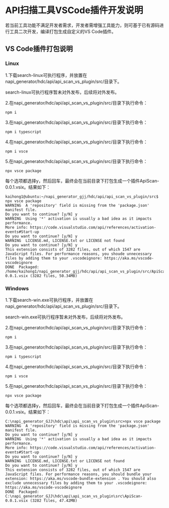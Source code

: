 # API扫描工具VSCode插件开发说明

若当前工具功能不满足开发者需求，开发者需增强工具能力，则可基于已有源码进行工具二次开发，编译打包生成自定义的VS Code插件。

## VS Code插件打包说明

### Linux

1.下载search-linux可执行程序，并放置在napi_generator/hdc/api/api_scan_vs_plugin/src/目录下。

search-linux可执行程序暂未对外发布，后续将对外发布。

2.在napi_generator/hdc/api/api_scan_vs_plugin/src/目录下执行命令：

	npm i

3.在napi_generator/hdc/api/api_scan_vs_plugin/src/目录下执行命令：

	npm i typescript

4.在napi_generator/hdc/api/api_scan_vs_plugin/src/目录下执行命令：

	npm i vsce

5.在napi_generator/hdc/api/api_scan_vs_plugin/src/目录下执行命令：

	npx vsce package

  每个选项都选择y，然后回车，最终会在当前目录下打包生成一个插件ApiScan-0.0.1.vsix。结果如下：

	kaihong1@ubuntu:~/napi_generator_gjj/hdc/api/api_scan_vs_plugin/src$ npx vsce package
	WARNING  A 'repository' field is missing from the 'package.json' manifest file.
	Do you want to continue? [y/N] y
	WARNING  Using '*' activation is usually a bad idea as it impacts performance.
	More info: https://code.visualstudio.com/api/references/activation-events#Start-up
	Do you want to continue? [y/N] y
	WARNING  LICENSE.md, LICENSE.txt or LICENSE not found
	Do you want to continue? [y/N] y
	This extension consists of 3282 files, out of which 1547 are JavaScript files. For performance reasons, you shoude unnecessary files by adding them to your .vscodeignore: https://aka.ms/vscode-vscodeignore
	DONE  Packaged: /home/kaihong1/napi_generator_gjj/hdc/api/api_scan_vs_plugin/src/ApiScan-0.0.1.vsix (3282 files, 50.34MB)


### Windows

1.下载search-win.exe可执行程序，并放置在napi_generator/hdc/api/api_scan_vs_plugin/src/目录下。

search-win.exe可执行程序暂未对外发布，后续将对外发布。

2.在napi_generator/hdc/api/api_scan_vs_plugin/src/目录下执行命令：

	npm i

3.在napi_generator/hdc/api/api_scan_vs_plugin/src/目录下执行命令：

	npm i typescript

4.在napi_generator/hdc/api/api_scan_vs_plugin/src/目录下执行命令：

	npm i vsce

5.在napi_generator/hdc/api/api_scan_vs_plugin/src/目录下执行命令：

	npx vsce package

  每个选项都选择y，然后回车，最终会在当前目录下打包生成一个插件ApiScan-0.0.1.vsix。结果如下：

	C:\napi_generator_GJJ\hdc\api\api_scan_vs_plugin\src>npx vsce package
	WARNING  A 'repository' field is missing from the 'package.json' manifest file.
	Do you want to continue? [y/N] y
	WARNING  Using '*' activation is usually a bad idea as it impacts performance.
	More info: https://code.visualstudio.com/api/references/activation-events#Start-up
	Do you want to continue? [y/N] y
	WARNING  LICENSE.md, LICENSE.txt or LICENSE not found
	Do you want to continue? [y/N] y
	This extension consists of 3282 files, out of which 1547 are JavaScript files. For performance reasons, you should bundle your extension: https://aka.ms/vscode-bundle-extension . You should also exclude unnecessary files by adding them to your .vscodeignore: https://aka.ms/vscode-vscodeignore
	DONE  Packaged: C:\napi_generator_GJJ\hdc\api\api_scan_vs_plugin\src\ApiScan-0.0.1.vsix (3282 files, 47.42MB)

